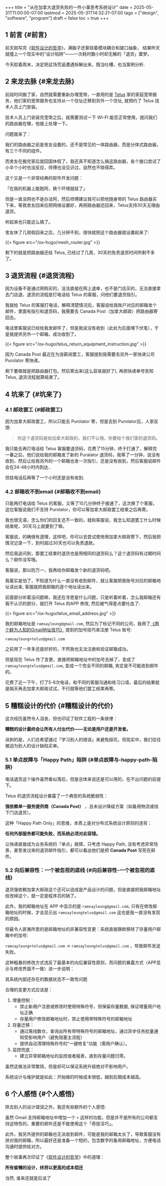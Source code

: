 +++
title = "从在加拿大退货失败的一件小事思考系统设计"
date = 2025-05-31T11:00:00-07:00
lastmod = 2025-05-31T14:32:21-07:00
tags = ["design", "software", "program"]
draft = false
toc = true
+++

## <span class="section-num">1</span> 前言 {#前言}

前天刚写完《[软件设计的哲学](https://ramsayleung.github.io/zh/post/2025/a_philosophy_of_software_design/)》，满脑子还萦绕着模块耦合和接口抽象，
结果昨天就撞上一个现实中的“设计陷阱”——一次耗时数小时却无解的「退货」噩梦。

今天趁着周末，决定把这场荒诞遭遇拆解出来，既当吐槽，也当案例分析.


## <span class="section-num">2</span> 来龙去脉 {#来龙去脉}

前段时间搬了家，自然就需要重新办理宽带，一直用的是 [Telus](https://www.telus.com/) 家的家庭宽带服务，他们家的宽带服务也支持从一个住址迁移到另外一个住址, 就预约了 Telus 技术人员上门安装。

技术人员上门安装完宽带之后，就需要测试一下 WI-FI 能否正常使用，就问我们的路由器在哪，他接上处理一下。

问题就来了：

我们的路由器之前是舍友设置的，还不是常见的一体路由器，而是分体式路由器，有三个不同的组件。

而舍友在搬完家后就回国休假了，我还真不知道怎么搞这路由器，各个接口尝试了小半个小时也没反应，师傅也没见识过，自然也不晓得弄。

这个又是一个非常经典的软件开发问题：

「在我的机器上能跑阿，换个环境就挂了」

但是一直没网也不是办法阿，然后师傅建议我可以把他随身带的 Telus 路由器买下来，等我舍友回来后把网络设置好，再把路由器还回来，Telus支持30天无理由退货。

听起来也只能这么搞了。

舍友休了几周假回来之后，几分钟不到，很快就把这个路由器就设置起来了:

{{< figure src="/ox-hugo/mesh_router.jpg" >}}

剩下的就是把路由器还给 Telus, 已经过了几周，30天的免责退货时间所剩不多了。


## <span class="section-num">3</span> 退货流程 {#退货流程}

因为设备不是通过网购买的，没法直接在网上退单，也不是门店买的，无法直接拿去门店退，退货的流程是打电话给 Telus 的客服，问他们要退货指引。

我就给 Telus 的客服打电话，解释清楚情况后，客服说给我账户对应的邮箱发个邮件，里面有指引和退货码，我需要去 Canada Post（加拿大邮政）把路由器寄回去。

电话里客服说已经给我发邮件了，但是我说没有收到（此处为后面埋下伏笔），于是我提供另外一个邮箱，成功收到了。

{{< figure src="/ox-hugo/telus_return_equipment_instruction.jpg" >}}

因为 Canada Post 最近在为涨薪闹罢工，客服提到我需要去另外一家快递公司 Purolator 寄快递。

剩下要做就是把路由器打包，然后寄出来(这么容易就好了), 再把快递单号告知 Telus, 退货流程就算结束了。


## <span class="section-num">4</span> 坑来了 {#坑来了}


### <span class="section-num">4.1</span> 邮政罢工 {#邮政罢工}

因为加拿大邮政罢工，所以只能去 Purolator 寄，但是去到 Purolator后，人家反馈:

> 你这个退货码是给加拿大邮政的，我们不认哦，你要给个我们家的退货码。

我只能去再打电话给 Telus 客服要退货码，花费了15分钟，终于打通了，解释完一番之后，他们说给我的邮箱发了新的 Puralator 退货码，我等了一分钟，说没有收到，然后让给我另外的一个邮箱也发一次指引，还是没有收到，然后客服说邮件会在24-48小时内到达..

但挂电话后再等了一个小时还是没有收到.


### <span class="section-num">4.2</span> 邮箱收不到email {#邮箱收不到email}

只能再打电话给 Telus 的客服，又等了10几分钟终于接通了，这次换了个客服，这位客服说我们不支持 Purolator，你可以等加拿大邮政罢工结束之后再寄。

我也很无语，怎么你们的回复还不一致的，就和客服说，我怎么知道罢工什么时候结束呢，30天马上就要到了嘛。

客服说，的确很有道理，这样吧，你可以去尝试使用用加拿大邮政寄下，然后我把情况记录一下，到时超过30天也可以免责退款。

然后我追问到，那罢工结束时退货也是用相同的退货码么？这个退货码有过期时间么？邮件没写哦。

客服说，那以防万一，我再给你邮箱发个新的退货码吧。

我着实是怕了，不知道为什么一直没有收到邮件，就让客服把我账号对应的邮箱地址读出来, 客服就把我邮箱的逐个地址读出来。

前面部分听着没问题嘛，我还在寻思是什么问题，只是听着听着，怎么我邮箱还有我不认识的部分，就打开 Telus 的APP 修改, 然后被气得差点要吐血了:

{{< figure src="/ox-hugo/telus_email_address.jpg" >}}

我的邮箱地址是 `ramsayleung@gmail.com`, 然后为了标记不同的公司，我用了[《两个鲜为人知的Gmail地址技巧》](https://ramsayleung.github.io/zh/post/2023/gmail%E5%9C%B0%E5%9D%80%E7%9A%84%E9%9A%90%E8%97%8F%E6%8A%80%E5%B7%A7/) 提到的加号技巧来注册 Telus 账号:

`ramsayleung+telus@gmail.com`

之前用了一年多还是好好的，不然我也无法注册和验证邮箱成功。

但是现在 Telus 作了变更，直接把邮箱地址中的加号去掉了，变成了 `ramsayleungtelus@gmail.com`, 变成一个完全不同的邮箱, 肯定是不可能收到邮件的。

花费了近一下午，打了5-6次电话，和不同的客服沟通和练习口语，最后的结果就是隔天再去加拿大邮政试试，不行就等他们罢工结束再寄。


## <span class="section-num">5</span> 糟糕设计的代价 {#糟糕设计的代价}

这次经历虽然令人沮丧，但也印证了软件工程的一条铁律：

****糟糕的设计最终会让所有人付出代价——无论是用户还是开发者。****

讽刺的是，人们总希望通过「学习别人的错误」来避免踩坑，但现实中，我们往往被迫为别人的设计缺陷买单。


### <span class="section-num">5.1</span> 单点故障与「Happy Path」陷阱 {#单点故障与-happy-path-陷阱}

电话退货这个操作虽然看似落后，但是总体来说还是可以用的，在不出问题的前提下。

Telus 的退货流程设计暴露了一个典型的系统脆弱性：

****强依赖单一服务提供商（Canada Post）**** ，且未设计降级方案（如备用物流或线下门店退货）。

这种「Happy Path Only」的思维，本质上是对分布式系统设计原则的违背：

****任何外部服务都可能失败，而系统必须对此容错。****

让快递直接成为业务系统的「单点」故障，只考虑 Happy Path, 没有考虑异常场景，甚至发过来的退货邮件指引，都可以看出他们是把 ****Canada Post**** 写死在邮件。


### <span class="section-num">5.2</span> 向后兼容性：一个被忽视的底线 {#向后兼容性-一个被忽视的底线}

退货强依赖加拿大邮政这个还可以说成是产品设计的问题，但是直接把我邮箱地址给改掉这个，就一定是程序员的锅了。

此外，我的邮箱地址在 APP 中显示的是 `ramsayleung@gmail.com`, 只有在修改邮箱地址的时候，才会显示出 `ramsayleungtelus@gmail.com` 这也是我一直没有发现的原因。

但最令人匪夷所思的是邮箱地址的非兼容性变更：系统直接静默移除了存量用户邮箱中的加号:

`ramsayleung+telus@gmail.com` -&gt; `ramsayleungtelus@gmail.com` ，导致邮件发送失败。

这种粗暴的修改方式违反了最基本的向后兼容性原则，而问题的暴露方式（APP显示与修改界面不一致）进一步说明：

其系统内部还存在的数据状态不一致性问题

合理的变更方式应该是：

1.  增量控制：
    -   禁止新用户注册或修改时使用特殊符号，但保留存量数据, 保证增量用户地址正确
    -   存量用户修改邮箱地址时，禁止使用带特殊符号的邮箱地址
2.  存量迁移：
    -   通过离线数仓，查询出所有带特殊符号的邮箱地址，通过异步任务批量通知受影响用户（避免阻塞主流程）
    -   提供自动清理特殊符号的“一键修复”功能（需用户确认）。
3.  监控兜底：
    -   建立异常邮箱地址的监控或者报表，直到存量问题归零。

虽然这做法非常繁琐，但是却可以保证系统升级绝对不影响用户。

系统设计与维护就是如此：开始做的时候成本很低，越到后期成本越高。


## <span class="section-num">6</span> 个人感悟 {#个人感悟}

除去别人的设计错误之外，我还有些额外的个人感悟:

虽然 Gmail 支持邮箱地址中增加一个 `+` 这样的功能，但是并不是所有的公司都支持这特性的，重要的邮件还是不能使用这个「奇技淫巧」。

此外，我另外提供的邮箱也无法收到邮件，可能是我的邮箱太长了，导致客服没有拼对我的邮箱，所以最好还是准备一个短的，包含数字的备用邮箱地址，方便电话沟通时提供给对方。

整个故事再次印证了《[软件设计的哲学](https://ramsayleung.github.io/zh/post/2025/a_philosophy_of_software_design/)》中的道理：

****所有偷懒的设计，终将以更高的成本偿还****

当然, 谁来还就是后话了
